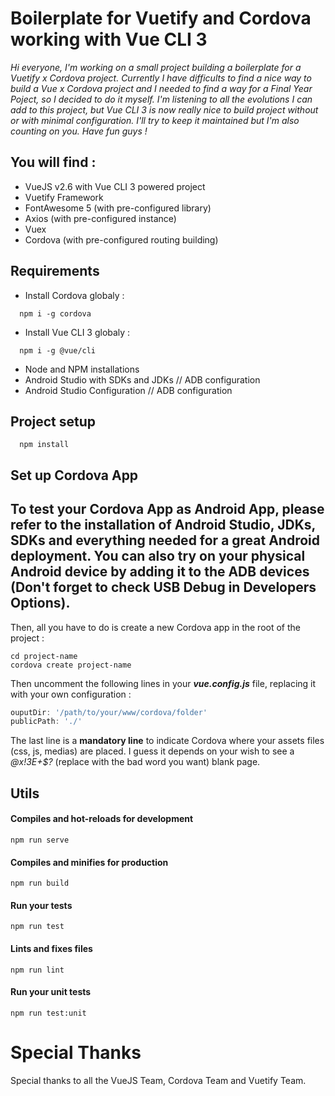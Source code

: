 # Boilerplate for Vuetify and Cordova working with Vue CLI 3

_Hi everyone, I'm working on a small project building a boilerplate for a Vuetify x Cordova project. Currently I have difficults to find a nice way to build a Vue x Cordova project and I needed to find a way for a Final Year Poject, so I decided to do it myself. I'm listening to all the evolutions I can add to this project, but Vue CLI 3 is now really nice to build project without or with minimal configuration. I'll try to keep it maintained but I'm also counting on you. Have fun guys !_

## You will find :
- VueJS v2.6 with Vue CLI 3 powered project
- Vuetify Framework
- FontAwesome 5 (with pre-configured library)
- Axios (with pre-configured instance)
- Vuex
- Cordova (with pre-configured routing building)

## Requirements
- Install Cordova globaly :
```
  npm i -g cordova
```
- Install Vue CLI 3 globaly :
```
  npm i -g @vue/cli
```
- Node and NPM installations
- Android Studio with SDKs and JDKs // ADB configuration
- Android Studio Configuration // ADB configuration

## Project setup
```
  npm install
```

## Set up Cordova App
To test your Cordova App as Android App, please refer to the installation of Android Studio, JDKs, SDKs
and everything needed for a great Android deployment. You can also try on your physical Android device by adding it to the ADB devices (Don't forget to check USB Debug in Developers Options).
------
Then, all you have to do is create a new Cordova app in the root of the project : 
```
cd project-name
cordova create project-name
```
Then uncomment the following lines in your **_vue.config.js_** file, replacing it with your own configuration :
```javascript 
ouputDir: '/path/to/your/www/cordova/folder'
publicPath: './'
```
The last line is a **mandatory line** to indicate Cordova where your assets files (css, js, medias) are placed.
I guess it depends on your wish to see a *@x!3E+$?* (replace with the bad word you want) blank page.

## Utils

#### Compiles and hot-reloads for development
```
npm run serve
```

#### Compiles and minifies for production
```
npm run build
```

#### Run your tests
```
npm run test
```

#### Lints and fixes files
```
npm run lint
```

#### Run your unit tests
```
npm run test:unit
```

# Special Thanks
Special thanks to all the VueJS Team, Cordova Team and Vuetify Team.